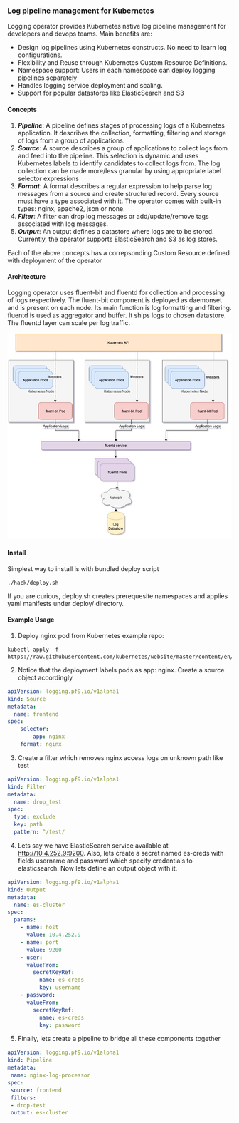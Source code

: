 ### Log pipeline management for Kubernetes ###
Logging operator provides Kubernetes native log pipeline management for developers and devops teams. Main benefits are:

* Design log pipelines using Kubernetes constructs. No need to learn log configurations.
* Flexibility and Reuse through Kubernetes Custom Resource Definitions.
* Namespace support: Users in each namespace can deploy logging pipelines separately 
* Handles logging service deployment and scaling.
* Support for popular datastores like ElasticSearch and S3

#### Concepts ####
1. ***Pipeline***: A pipeline defines stages of processing logs of a Kubernetes application. It describes the collection, formatting, filtering and storage of logs from a group of applications.
2. ***Source***: A source describes a group of applications to collect logs from and feed into the pipeline. This selection is dynamic and uses Kubernetes labels to identify candidates to collect logs from. The log collection can be made more/less granular by using appropriate label selector expressions
3. ***Format***: A format describes a regular expression to help parse log messages from a source and create structured record. Every source must have a type associated with it. The operator comes with built-in types: nginx, apache2, json or none.
4. ***Filter***: A filter can drop log messages or add/update/remove tags associated with log messages.
5. ***Output***: An output defines a datastore where logs are to be stored. Currently, the operator supports ElasticSearch and S3 as log stores.

Each of the above concepts has a correpsonding Custom Resource defined with deployment of the operator

#### Architecture ####
Logging operator uses fluent-bit and fluentd for collection and processing of logs respectively. The fluent-bit component is deployed as daemonset and is present on each node. Its main function is log formatting and filtering. fluentd is used as aggregator and buffer. It ships logs to chosen datastore. The fluentd layer can scale per log traffic.

![Architecture](docs/images/fluentd-arch.jpeg)


#### Install ####
Simplest way to install is with bundled deploy script
```
./hack/deploy.sh
```
If you are curious, deploy.sh creates prerequesite namespaces and applies yaml manifests under deploy/ directory.
#### Example Usage ####
1. Deploy nginx pod from Kubernetes example repo:
```
kubectl apply -f https://raw.githubusercontent.com/kubernetes/website/master/content/en/examples/application/deployment.yaml
```
2. Notice that the deployment labels pods as app: nginx. Create a source object accordingly
```yaml
apiVersion: logging.pf9.io/v1alpha1
kind: Source
metadata:
  name: frontend
spec:
    selector:
        app: nginx
    format: nginx
```
3. Create a filter which removes nginx access logs on unknown path like test
```yaml
apiVersion: logging.pf9.io/v1alpha1
kind: Filter
metadata:
  name: drop_test
spec:
  type: exclude
  key: path
  pattern: ^/test/
```

4. Lets say we have ElasticSearch service available at http://10.4.252.9:9200. Also, lets create a secret named es-creds with fields username and password which specify credentials to elasticsearch. Now lets define an output object with it.
```yaml
apiVersion: logging.pf9.io/v1alpha1
kind: Output
metadata:
  name: es-cluster
spec:
  params:
    - name: host
      value: 10.4.252.9
    - name: port
      value: 9200
    - user:
      valueFrom:
        secretKeyRef:
          name: es-creds
          key: username
    - password:
      valueFrom:
        secretKeyRef:
          name: es-creds
          key: password
```

5. Finally, lets create a pipeline to bridge all these components together
```yaml
apiVersion: logging.pf9.io/v1alpha1
kind: Pipeline
metadata:
 name: nginx-log-processor
spec:
 source: frontend
 filters:
 - drop-test
 output: es-cluster
```
